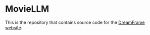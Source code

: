 # MovieLLM

This is the repository that contains source code for the [DreamFrame website](https://deaddawn.github.io/DreamFrame/).


